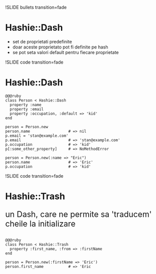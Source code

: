 !SLIDE bullets transition=fade

# Hashie::Dash

* set de proprietati predefinite
* doar aceste proprietato pot fi definite pe hash
* se pot seta valori default pentru fiecare proprietate

!SLIDE code transition=fade

# Hashie::Dash

    @@@ruby
    class Person < Hashie::Dash
      property :name
      property :email
      property :occupation, :default => 'kid'
    end

    person = Person.new
    person.name                 # => nil
    p.email = 'stan@example.com'
    p.email                     # => 'stan@example.com'
    p.occupation                # => 'kid'
    p[:some_other_property]     # => NoMethodError

    person = Person.new(:name => "Eric")
    person.name                 # => 'Eric'
    p.occupation                # => 'kid'

!SLIDE code transition=fade

# Hashie::Trash

<p style="font-size: 25px; margin-bottom:30px;">un Dash, care ne permite sa 'traducem' cheile la initializare</p>

    @@@ruby
    class Person < Hashie::Trash
      property :first_name, :from => :firstName
    end
    
    person = Person.new(:firstName => 'Eric')
    person.first_name           # => 'Eric
    
    